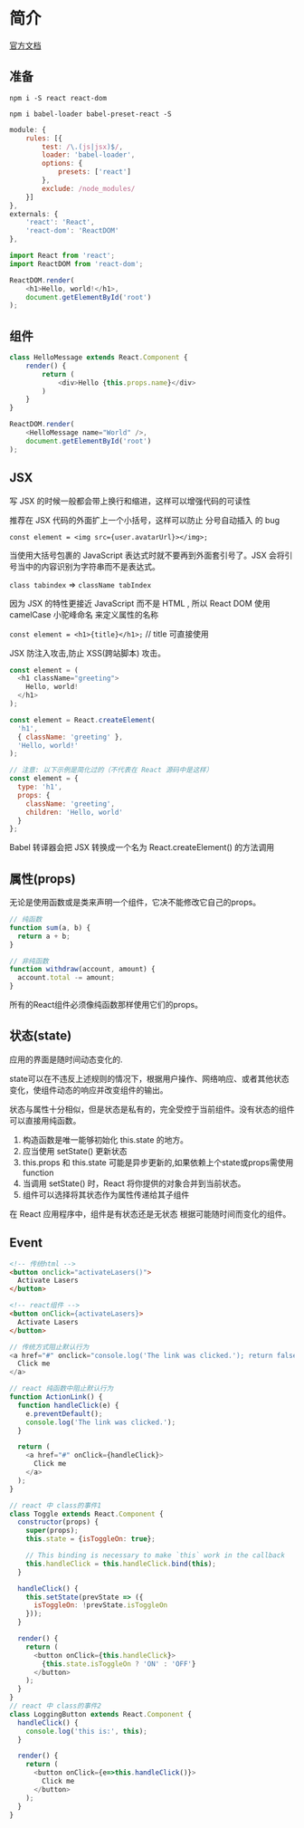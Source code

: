 # 简介

[官方文档](https://doc.react-china.org/docs/hello-world.html)

## 准备

`npm i -S react react-dom`

`npm i babel-loader babel-preset-react -S`

```js
module: {
    rules: [{
        test: /\.(js|jsx)$/,
        loader: 'babel-loader',
        options: {
            presets: ['react']
        },
        exclude: /node_modules/
    }]
},
externals: {
    'react': 'React',
    'react-dom': 'ReactDOM'
},
```

```js
import React from 'react';
import ReactDOM from 'react-dom';

ReactDOM.render(
    <h1>Hello, world!</h1>,
    document.getElementById('root')
);
```

## 组件

```js
class HelloMessage extends React.Component {
    render() {
        return (
            <div>Hello {this.props.name}</div>
        )
    }
}

ReactDOM.render(
    <HelloMessage name="World" />,
    document.getElementById('root')
);
```

## JSX

写 JSX 的时候一般都会带上换行和缩进，这样可以增强代码的可读性

推荐在 JSX 代码的外面扩上一个小括号，这样可以防止 分号自动插入 的 bug

`const element = <img src={user.avatarUrl}></img>;`

当使用大括号包裹的 JavaScript 表达式时就不要再到外面套引号了。JSX 会将引号当中的内容识别为字符串而不是表达式。

`class tabindex` => `className tabIndex`

因为 JSX 的特性更接近 JavaScript 而不是 HTML , 所以 React DOM 使用 camelCase 小驼峰命名 来定义属性的名称

`const element = <h1>{title}</h1>;` // title 可直接使用

JSX 防注入攻击,防止 XSS(跨站脚本) 攻击。

```js
const element = (
  <h1 className="greeting">
    Hello, world!
  </h1>
);
```

```js
const element = React.createElement(
  'h1',
  { className: 'greeting' },
  'Hello, world!'
);
```

```js
// 注意: 以下示例是简化过的（不代表在 React 源码中是这样）
const element = {
  type: 'h1',
  props: {
    className: 'greeting',
    children: 'Hello, world'
  }
};
```

Babel 转译器会把 JSX 转换成一个名为 React.createElement() 的方法调用

## 属性(props)

无论是使用函数或是类来声明一个组件，它决不能修改它自己的props。

```js
// 纯函数
function sum(a, b) {
  return a + b;
}

// 非纯函数
function withdraw(account, amount) {
  account.total -= amount;
}
```

所有的React组件必须像纯函数那样使用它们的props。

## 状态(state)

应用的界面是随时间动态变化的.

state可以在不违反上述规则的情况下，根据用户操作、网络响应、或者其他状态变化，使组件动态的响应并改变组件的输出。

状态与属性十分相似，但是状态是私有的，完全受控于当前组件。没有状态的组件可以直接用纯函数。


1. 构造函数是唯一能够初始化 this.state 的地方。
1. 应当使用 setState() 更新状态
1. this.props 和 this.state 可能是异步更新的,如果依赖上个state或props需使用function
1. 当调用 setState() 时，React 将你提供的对象合并到当前状态。
1. 组件可以选择将其状态作为属性传递给其子组件

在 React 应用程序中，组件是有状态还是无状态 根据可能随时间而变化的组件。

## Event

```html
<!-- 传统html -->
<button onclick="activateLasers()">
  Activate Lasers
</button>

<!-- react组件 -->
<button onClick={activateLasers}>
  Activate Lasers
</button>
```

```js
// 传统方式阻止默认行为
<a href="#" onclick="console.log('The link was clicked.'); return false">
  Click me
</a>

// react 纯函数中阻止默认行为
function ActionLink() {
  function handleClick(e) {
    e.preventDefault();
    console.log('The link was clicked.');
  }

  return (
    <a href="#" onClick={handleClick}>
      Click me
    </a>
  );
}

// react 中 class的事件1
class Toggle extends React.Component {
  constructor(props) {
    super(props);
    this.state = {isToggleOn: true};

    // This binding is necessary to make `this` work in the callback
    this.handleClick = this.handleClick.bind(this);
  }

  handleClick() {
    this.setState(prevState => ({
      isToggleOn: !prevState.isToggleOn
    }));
  }

  render() {
    return (
      <button onClick={this.handleClick}>
        {this.state.isToggleOn ? 'ON' : 'OFF'}
      </button>
    );
  }
}
// react 中 class的事件2
class LoggingButton extends React.Component {
  handleClick() {
    console.log('this is:', this);
  }

  render() {
    return (
      <button onClick={e=>this.handleClick()}>
        Click me
      </button>
    );
  }
}
```